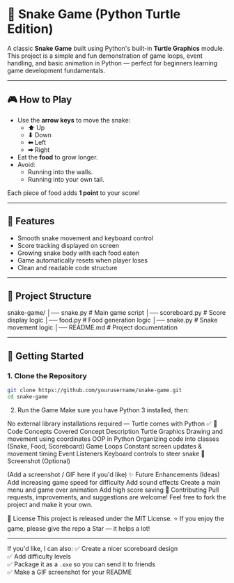 # 🐍 Snake Game (Python Turtle Edition)

A classic **Snake Game** built using Python's built-in **Turtle Graphics** module.  
This project is a simple and fun demonstration of game loops, event handling, and basic animation in Python — perfect for beginners learning game development fundamentals.

---

## 🎮 How to Play

- Use the **arrow keys** to move the snake:
  - **⬆** Up
  - **⬇** Down
  - **⬅** Left
  - **➡** Right
- Eat the **food** to grow longer.
- Avoid:
  - Running into the walls.
  - Running into your own tail.

Each piece of food adds **1 point** to your score!

---

## 🧩 Features

- Smooth snake movement and keyboard control
- Score tracking displayed on screen
- Growing snake body with each food eaten
- Game automatically resets when player loses
- Clean and readable code structure

---

## 📂 Project Structure
snake-game/
│── snake.py # Main game script
│── scoreboard.py # Score display logic
│── food.py # Food generation logic
│── snake.py # Snake movement logic
│── README.md # Project documentation


---

## 🚀 Getting Started

### 1. Clone the Repository
```bash
git clone https://github.com/yourusername/snake-game.git
cd snake-game
```

2. Run the Game
Make sure you have Python 3 installed, then:


No external library installations required — Turtle comes with Python ✅
🧠 Code Concepts Covered
Concept	Description
Turtle Graphics	Drawing and movement using coordinates
OOP in Python	Organizing code into classes (Snake, Food, Scoreboard)
Game Loops	Constant screen updates & movement timing
Event Listeners	Keyboard controls to steer snake
📸 Screenshot (Optional)

(Add a screenshot / GIF here if you'd like)
✨ Future Enhancements (Ideas)
Add increasing game speed for difficulty
Add sound effects
Create a main menu and game over animation
Add high score saving
🤝 Contributing
Pull requests, improvements, and suggestions are welcome!
Feel free to fork the project and make it your own.

📜 License
This project is released under the MIT License.
⭐ If you enjoy the game, please give the repo a Star — it helps a lot!


---

If you'd like, I can also:
✅ Create a nicer scoreboard design  
✅ Add difficulty levels  
✅ Package it as a `.exe` so you can send it to friends  
✅ Make a GIF screenshot for your README







